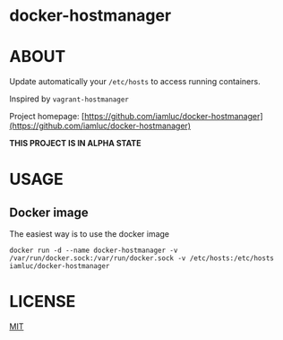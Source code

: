 docker-hostmanager
==================

# ABOUT

Update automatically your `/etc/hosts` to access running containers.

Inspired by `vagrant-hostmanager`

Project homepage: [https://github.com/iamluc/docker-hostmanager](https://github.com/iamluc/docker-hostmanager)

**THIS PROJECT IS IN ALPHA STATE**

# USAGE

## Docker image

The easiest way is to use the docker image

```
docker run -d --name docker-hostmanager -v /var/run/docker.sock:/var/run/docker.sock -v /etc/hosts:/etc/hosts iamluc/docker-hostmanager
```

# LICENSE

[MIT](https://opensource.org/licenses/MIT)
